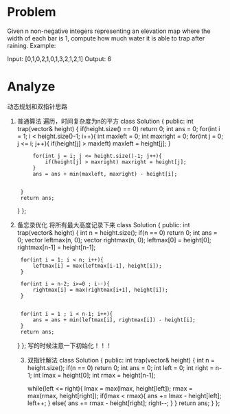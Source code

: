 # Problem
Given n non-negative integers representing an elevation map where the width of each bar is 1, compute how much water it is able to trap after raining.
Example:

Input: [0,1,0,2,1,0,1,3,2,1,2,1]
Output: 6

# Analyze
动态规划和双指针思路

1. 普通算法
遍历，时间复杂度为n的平方
class Solution {
public:
    int trap(vector<int>& height) {
        if(height.size() == 0) return 0;
        int ans = 0;
        for(int i = 1; i < height.size()-1; i++){
            int maxleft = 0;
            int maxright = 0;
            for(int j = 0; j <= i; j++){
                if(height[j] > maxleft) maxleft = height[j];
            }


            for(int j = i; j <= height.size()-1; j++){
                if(height[j] > maxright) maxright = height[j];
            }
            ans = ans + min(maxleft, maxright) - height[i];


        }
        return ans;
    }
};
2. 备忘录优化
将所有最大高度记录下来
class Solution {
public:
    int trap(vector<int>& height) {
        int n = height.size();
        if(n == 0) return 0;
        int ans = 0;
        vector<int> leftmax(n, 0);
        vector<int> rightmax(n, 0);
        leftmax[0] = height[0];
        rightmax[n-1] = height[n-1];
        
        for(int i = 1; i < n; i++){
            leftmax[i] = max(leftmax[i-1], height[i]);
        }
        
        for(int i = n-2; i>=0 ; i--){
            rightmax[i] = max(rightmax[i+1], height[i]);
        }


        for(int i = 1 ; i < n-1; i++){
            ans = ans + min(leftmax[i], rightmax[i]) - height[i];
        }
        return ans;
    }
};
写的时候注意一下初始化！！！

    3. 双指针解法
class Solution {
public:
    int trap(vector<int>& height) {
        int n = height.size();
        if(n == 0) return 0;
        int ans = 0;
        int left = 0;
        int right = n-1;
        int lmax = height[0];
        int rmax = height[n-1];


        while(left <= right){
            lmax = max(lmax, height[left]);
            rmax = max(rmax, height[right]);
            if(lmax < rmax){
                ans += lmax - height[left];
                left++;
            }
            else{
                ans += rmax - height[right];
                right--;
            }
        }
        return ans;
    }
};
